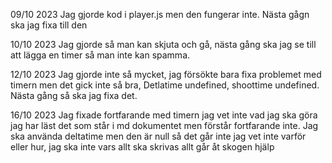 09/10 2023
Jag gjorde kod i player.js men den fungerar inte. Nästa gågn ska jag fixa till den

10/10 2023
Jag gjorde så man kan skjuta och gå, nästa gång ska jag se till att lägga en timer så man inte kan spamma.

12/10 2023
Jag gjorde inte så mycket, jag försökte bara fixa problemet med timern men det gick inte så bra, Detlatime undefined, shoottime undefined. Nästa gång så ska jag fixa det.

16/10 2023
Jag fixade fortfarande med timern jag vet inte vad jag ska göra jag har läst det som står i md dokumentet men förstår fortfarande inte. Jag ska använda deltatime men den är null så det går inte jag vet inte varför eller hur, jag ska inte vars allt ska skrivas allt går åt skogen hjälp